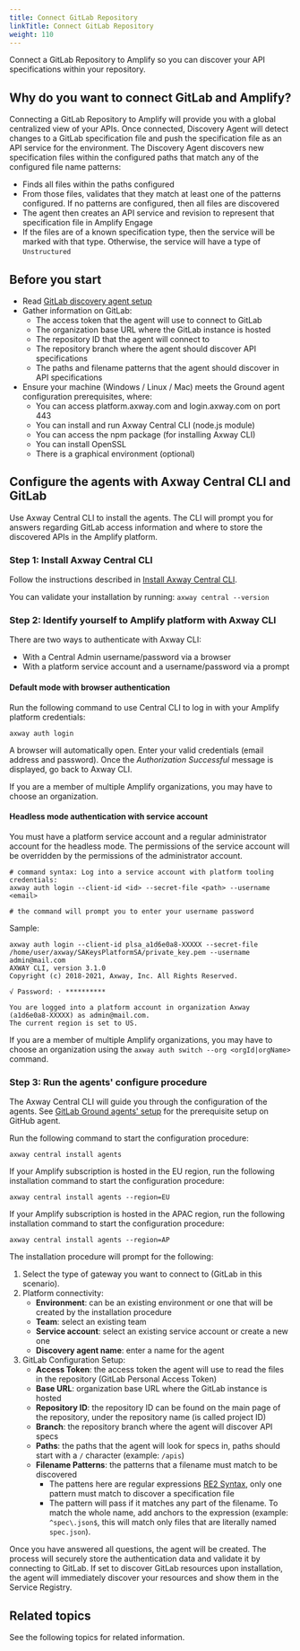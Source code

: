 ```yaml
---
title: Connect GitLab Repository
linkTitle: Connect GitLab Repository
weight: 110
---
```

Connect a GitLab Repository to Amplify so you can discover your API specifications within your repository.

## Why do you want to connect GitLab and Amplify?

Connecting a GitLab Repository to Amplify will provide you with a global centralized view of your APIs. Once connected, Discovery Agent will detect changes to a GitLab specification file and push the specification file as an API service for the environment. The Discovery Agent discovers new specification files within the configured paths that match any of the configured file name patterns:

* Finds all files within the paths configured
* From those files, validates that they match at least one of the patterns configured. If no patterns are configured, then all files are discovered
* The agent then creates an API service and revision to represent that specification file in Amplify Engage
* If the files are of a known specification type, then the service will be marked with that type. Otherwise, the service will have a type of `Unstructured`

## Before you start

* Read [GitLab discovery agent setup](/docs/connect_manage_environ/connect_gitlab_repository/ground_agent_setup/)
* Gather information on GitLab:
    * The access token that the agent will use to connect to GitLab
    * The organization base URL where the GitLab instance is hosted
    * The repository ID that the agent will connect to
    * The repository branch where the agent should discover API specifications
    * The paths and filename patterns that the agent should discover in API specifications
* Ensure your machine (Windows / Linux / Mac) meets the Ground agent configuration prerequisites, where:
    * You can access platform.axway.com and login.axway.com on port 443
    * You can install and run Axway Central CLI (node.js module)
    * You can access the npm package (for installing Axway CLI)
    * You can install OpenSSL
    * There is a graphical environment (optional)

## Configure the agents with Axway Central CLI and GitLab

Use Axway Central CLI to install the agents. The CLI will prompt you for answers regarding GitLab access information and where to store the discovered APIs in the Amplify platform.

### Step 1: Install Axway Central CLI

Follow the instructions described in [Install Axway Central CLI](/docs/integrate_with_central/cli_central/cli_install/).

You can validate your installation by running: `axway central --version`

### Step 2: Identify yourself to Amplify platform with Axway CLI

There are two ways to authenticate with Axway CLI:

* With a Central Admin username/password via a browser
* With a platform service account and a username/password via a prompt

#### Default mode with browser authentication

Run the following command to use Central CLI to log in with your Amplify platform credentials:

```shell
axway auth login
```

A browser will automatically open.
Enter your valid credentials (email address and password). Once the *Authorization Successful* message is displayed, go back to Axway CLI.

If you are a member of multiple Amplify organizations, you may have to choose an organization.

#### Headless mode authentication with service account

You must have a platform service account and a regular administrator account for the headless mode. The permissions of the service account will be overridden by the permissions of the administrator account.

```shell
# command syntax: Log into a service account with platform tooling credentials:
axway auth login --client-id <id> --secret-file <path> --username <email>

# the command will prompt you to enter your username password
```

Sample:

```shell
axway auth login --client-id plsa_a1d6e0a8-XXXXX --secret-file /home/user/axway/SAKeysPlatformSA/private_key.pem --username admin@mail.com
AXWAY CLI, version 3.1.0
Copyright (c) 2018-2021, Axway, Inc. All Rights Reserved.

√ Password: · **********

You are logged into a platform account in organization Axway (a1d6e0a8-XXXXX) as admin@mail.com.
The current region is set to US.
```

If you are a member of multiple Amplify organizations, you may have to choose an organization using the `axway auth switch --org <orgId|orgName>` command.

### Step 3: Run the agents' configure procedure

The Axway Central CLI will guide you through the configuration of the agents. See [GitLab Ground agents' setup](/docs/connect_manage_environ/connect_gitlab_repository/ground_agent_setup/) for the prerequisite setup on GitHub agent.

Run the following command to start the configuration procedure:

```shell
axway central install agents
```

If your Amplify subscription is hosted in the EU region, run the following installation command to start the configuration procedure:

```shell
axway central install agents --region=EU
```

If your Amplify subscription is hosted in the APAC region, run the following installation command to start the configuration procedure:

```shell
axway central install agents --region=AP
```

The installation procedure will prompt for the following:

1. Select the type of gateway you want to connect to (GitLab in this scenario).
2. Platform connectivity:
   * **Environment**: can be an existing environment or one that will be created by the installation procedure
   * **Team**: select an existing team
   * **Service account**: select an existing service account or create a new one
   * **Discovery agent name**: enter a name for the agent
3. GitLab Configuration Setup:
   * **Access Token**: the access token the agent will use to read the files in the repository (GitLab Personal Access Token)
   * **Base URL**: organization base URL where the GitLab instance is hosted
   * **Repository ID**: the repository ID can be found on the main page of the repository, under the repository name (is called project ID)
   * **Branch**:  the repository branch where the agent will discover API specs
   * **Paths**: the paths that the agent will look for specs in, paths should start with a `/` character (example: `/apis`)
   * **Filename Patterns**: the patterns that a filename must match to be discovered
     * The pattens here are regular expressions [RE2 Syntax](https://github.com/google/re2/wiki/Syntax), only one pattern must match to discover a specification file
     * The pattern will pass if it matches any part of the filename. To match the whole name, add anchors to the expression (example: `^spec\.json$`, this will match only files that are literally named `spec.json`).

Once you have answered all questions, the agent will be created. The process will securely store the authentication data and validate it by connecting to GitLab. If set to discover GitLab resources upon installation, the agent will immediately discover your resources and show them in the Service Registry.

## Related topics

See the following topics for related information.